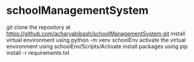 # schoolManagementSystem
git clone the repository at https://github.com/acharyabibash/schoolManagementSystem.git
install virtual environment using python -m venv schoolEnv
activate the virtual environment using schoolEnv/Scripts/Activate
install packages using pip install -r requirements.txt
